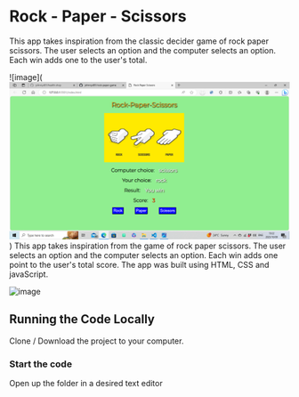# Rock - Paper - Scissors

This app takes inspiration from the classic decider game of rock paper scissors. The user selects an option and the computer selects an option. Each win adds one to the user's total.

![image](![Alt text](image.png))
This app takes inspiration from the game of rock paper scissors. The user selects an option and the computer selects an option. Each win adds one point to the user's total score.
The app was built using HTML, CSS and javaScript.

![image](https://github.com/johnnyd81/rock-paper-game/assets/95863021/8fd697d7-85f4-4192-a90c-0d00c3d5ad40)

## Running the Code Locally

Clone / Download the project to your computer.

### Start the code

Open up the folder in a desired text editor
